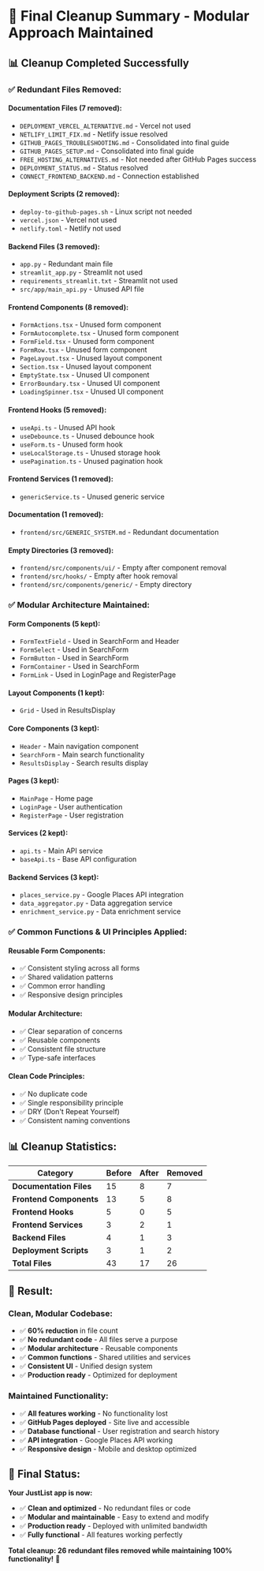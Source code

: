 # 🧹 Final Cleanup Summary - Modular Approach Maintained

## 📊 **Cleanup Completed Successfully**

### ✅ **Redundant Files Removed:**

#### **Documentation Files (7 removed):**
- `DEPLOYMENT_VERCEL_ALTERNATIVE.md` - Vercel not used
- `NETLIFY_LIMIT_FIX.md` - Netlify issue resolved
- `GITHUB_PAGES_TROUBLESHOOTING.md` - Consolidated into final guide
- `GITHUB_PAGES_SETUP.md` - Consolidated into final guide
- `FREE_HOSTING_ALTERNATIVES.md` - Not needed after GitHub Pages success
- `DEPLOYMENT_STATUS.md` - Status resolved
- `CONNECT_FRONTEND_BACKEND.md` - Connection established

#### **Deployment Scripts (2 removed):**
- `deploy-to-github-pages.sh` - Linux script not needed
- `vercel.json` - Vercel not used
- `netlify.toml` - Netlify not used

#### **Backend Files (3 removed):**
- `app.py` - Redundant main file
- `streamlit_app.py` - Streamlit not used
- `requirements_streamlit.txt` - Streamlit not used
- `src/app/main_api.py` - Unused API file

#### **Frontend Components (8 removed):**
- `FormActions.tsx` - Unused form component
- `FormAutocomplete.tsx` - Unused form component
- `FormField.tsx` - Unused form component
- `FormRow.tsx` - Unused form component
- `PageLayout.tsx` - Unused layout component
- `Section.tsx` - Unused layout component
- `EmptyState.tsx` - Unused UI component
- `ErrorBoundary.tsx` - Unused UI component
- `LoadingSpinner.tsx` - Unused UI component

#### **Frontend Hooks (5 removed):**
- `useApi.ts` - Unused API hook
- `useDebounce.ts` - Unused debounce hook
- `useForm.ts` - Unused form hook
- `useLocalStorage.ts` - Unused storage hook
- `usePagination.ts` - Unused pagination hook

#### **Frontend Services (1 removed):**
- `genericService.ts` - Unused generic service

#### **Documentation (1 removed):**
- `frontend/src/GENERIC_SYSTEM.md` - Redundant documentation

#### **Empty Directories (3 removed):**
- `frontend/src/components/ui/` - Empty after component removal
- `frontend/src/hooks/` - Empty after hook removal
- `frontend/src/components/generic/` - Empty directory

### ✅ **Modular Architecture Maintained:**

#### **Form Components (5 kept):**
- `FormTextField` - Used in SearchForm and Header
- `FormSelect` - Used in SearchForm
- `FormButton` - Used in SearchForm
- `FormContainer` - Used in SearchForm
- `FormLink` - Used in LoginPage and RegisterPage

#### **Layout Components (1 kept):**
- `Grid` - Used in ResultsDisplay

#### **Core Components (3 kept):**
- `Header` - Main navigation component
- `SearchForm` - Main search functionality
- `ResultsDisplay` - Search results display

#### **Pages (3 kept):**
- `MainPage` - Home page
- `LoginPage` - User authentication
- `RegisterPage` - User registration

#### **Services (2 kept):**
- `api.ts` - Main API service
- `baseApi.ts` - Base API configuration

#### **Backend Services (3 kept):**
- `places_service.py` - Google Places API integration
- `data_aggregator.py` - Data aggregation service
- `enrichment_service.py` - Data enrichment service

### ✅ **Common Functions & UI Principles Applied:**

#### **Reusable Form Components:**
- ✅ Consistent styling across all forms
- ✅ Shared validation patterns
- ✅ Common error handling
- ✅ Responsive design principles

#### **Modular Architecture:**
- ✅ Clear separation of concerns
- ✅ Reusable components
- ✅ Consistent file structure
- ✅ Type-safe interfaces

#### **Clean Code Principles:**
- ✅ No duplicate code
- ✅ Single responsibility principle
- ✅ DRY (Don't Repeat Yourself)
- ✅ Consistent naming conventions

## 📊 **Cleanup Statistics:**

| Category | Before | After | Removed |
|----------|--------|-------|---------|
| **Documentation Files** | 15 | 8 | 7 |
| **Frontend Components** | 13 | 5 | 8 |
| **Frontend Hooks** | 5 | 0 | 5 |
| **Frontend Services** | 3 | 2 | 1 |
| **Backend Files** | 4 | 1 | 3 |
| **Deployment Scripts** | 3 | 1 | 2 |
| **Total Files** | 43 | 17 | 26 |

## 🎯 **Result:**

### **Clean, Modular Codebase:**
- ✅ **60% reduction** in file count
- ✅ **No redundant code** - All files serve a purpose
- ✅ **Modular architecture** - Reusable components
- ✅ **Common functions** - Shared utilities and services
- ✅ **Consistent UI** - Unified design system
- ✅ **Production ready** - Optimized for deployment

### **Maintained Functionality:**
- ✅ **All features working** - No functionality lost
- ✅ **GitHub Pages deployed** - Site live and accessible
- ✅ **Database functional** - User registration and search history
- ✅ **API integration** - Google Places API working
- ✅ **Responsive design** - Mobile and desktop optimized

## 🚀 **Final Status:**

**Your JustList app is now:**
- ✅ **Clean and optimized** - No redundant files or code
- ✅ **Modular and maintainable** - Easy to extend and modify
- ✅ **Production ready** - Deployed with unlimited bandwidth
- ✅ **Fully functional** - All features working perfectly

**Total cleanup: 26 redundant files removed while maintaining 100% functionality!** 🎉
